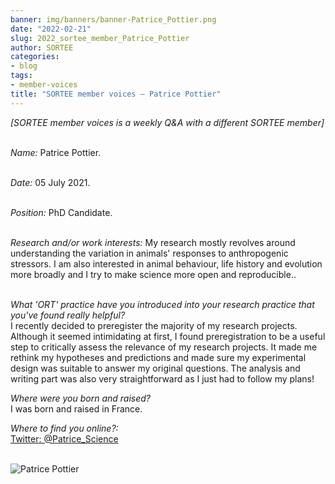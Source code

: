 ```yaml
---
banner: img/banners/banner-Patrice_Pottier.png
date: "2022-02-21"
slug: 2022_sortee_member_Patrice_Pottier
author: SORTEE
categories:
- blog
tags:
- member-voices
title: "SORTEE member voices – Patrice Pottier" 
---
```



*[SORTEE member voices is a weekly Q&A with a different SORTEE member]*   
&nbsp;
&nbsp;

   _Name:_ Patrice Pottier.   
&nbsp;

   _Date:_ 05 July 2021.   
&nbsp;

   _Position:_ PhD Candidate.   
&nbsp;

   _Research and/or work interests:_ My research mostly revolves around understanding the variation in animals' responses to anthropogenic stressors. I am also interested in animal behaviour, life history and evolution more broadly and I try to make science more open and reproducible..   
&nbsp;

_What 'ORT' practice have you introduced into your research practice that you've found really helpful?_   
I recently decided to preregister the majority of my research projects. Although it seemed intimidating at first, I found preregistration to be a useful step to critically assess the relevance of my research projects. It made me rethink my hypotheses and predictions and made sure my experimental design was suitable to answer my original questions. The analysis and writing part was also very straightforward as I just had to follow my plans!
&nbsp;
&nbsp;

_Where were you born and raised?_   
I was born and raised in France.
&nbsp;
&nbsp;


_Where to find you online?:_   
[Twitter: @Patrice_Science](https://twitter.com/patrice_science)   
&nbsp;
&nbsp;


![Patrice Pottier](/img/Patrice_Pottier.png)    
&nbsp;